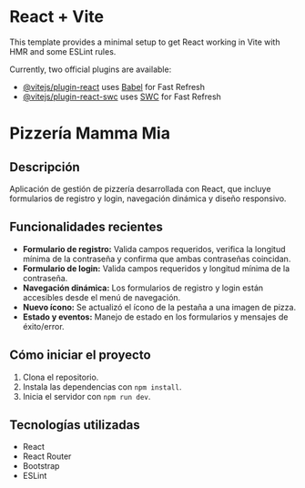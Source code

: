 # React + Vite

This template provides a minimal setup to get React working in Vite with HMR and some ESLint rules.

Currently, two official plugins are available:

- [@vitejs/plugin-react](https://github.com/vitejs/vite-plugin-react/blob/main/packages/plugin-react/README.md) uses [Babel](https://babeljs.io/) for Fast Refresh
- [@vitejs/plugin-react-swc](https://github.com/vitejs/vite-plugin-react-swc) uses [SWC](https://swc.rs/) for Fast Refresh


# Pizzería Mamma Mia

## Descripción
Aplicación de gestión de pizzería desarrollada con React, que incluye formularios de registro y login, navegación dinámica y diseño responsivo.

## Funcionalidades recientes
- **Formulario de registro:** Valida campos requeridos, verifica la longitud mínima de la contraseña y confirma que ambas contraseñas coincidan.
- **Formulario de login:** Valida campos requeridos y longitud mínima de la contraseña.
- **Navegación dinámica:** Los formularios de registro y login están accesibles desde el menú de navegación.
- **Nuevo ícono:** Se actualizó el ícono de la pestaña a una imagen de pizza.
- **Estado y eventos:** Manejo de estado en los formularios y mensajes de éxito/error.

## Cómo iniciar el proyecto
1. Clona el repositorio.
2. Instala las dependencias con `npm install`.
3. Inicia el servidor con `npm run dev`.

## Tecnologías utilizadas
- React
- React Router
- Bootstrap
- ESLint

